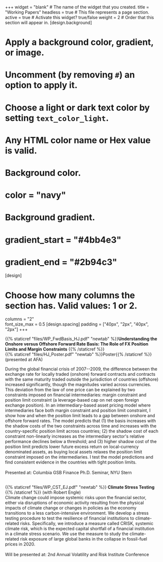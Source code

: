 +++
widget = "blank"  # The name of the widget that you created.
title = "Working Papers"
headless = true  # This file represents a page section.
active = true  # Activate this widget? true/false
weight = 2  # Order that this section will appear in.
[design.background]
  # Apply a background color, gradient, or image.
  #   Uncomment (by removing `#`) an option to apply it.
  #   Choose a light or dark text color by setting `text_color_light`.
  #   Any HTML color name or Hex value is valid.

  # Background color.
  # color = "navy"
  
  # Background gradient.
  # gradient_start = "#4bb4e3"
  # gradient_end = "#2b94c3"
[design]
  # Choose how many columns the section has. Valid values: 1 or 2.
  columns = "2"  
  font_size_max = 0.5
[design.spacing]
  padding = ["40px", "2px", "40px", "2px"]
+++

{{% staticref "files/WP_FwdBasis_HJ.pdf" "newtab" %}}**Understanding the Onshore versus Offshore Forward Rate Basis: The Role of FX Position Limits and Margin Constraints** {{% /staticref %}}  
{{% staticref "files/HJ_Poster.pdf" "newtab" %}}Poster{{% /staticref %}} (presented at AFA)  

During the global financial crisis of 2007--2009, the difference between the exchange rate for locally traded (onshore) forward contracts and contracts with the same maturity traded outside the jurisdiction of countries (offshore) increased significantly, though the magnitudes varied across currencies. This deviation from the law of one price can be explained by two constraints imposed on financial intermediaries: margin constraint and position limit constraint (a leverage-based cap on net open foreign exchange position). In an intermediary-based asset pricing model where intermediaries face both margin constraint and position limit constraint, I show how and when the position limit leads to a gap between onshore and offshore forward rates. The model predicts that (1) the basis increases with the shadow costs of the two constraints across time and increases with the country-specific position limit across countries;  (2) the shadow cost of each constraint non-linearly increases as the intermediary sector's relative performance declines below a threshold; and (3) higher shadow cost of the position limit predicts lower future excess return on local-currency denominated assets, as buying local assets relaxes the position limit constraint imposed on the intermediaries. I test the model predictions and find consistent evidence in the countries with tight position limits.    
<br/> 
Presented at: Columbia GSB Finance Ph.D. Seminar, NYU Stern
<br/><br/> 

{{% staticref "files/WP_CST_EJ.pdf" "newtab" %}} **Climate Stress Testing** {{% /staticref %}} (with Robert Engle)    
Climate change could impose systemic risks upon the financial sector, either via disruptions of economic activity resulting from the physical impacts of climate change or changes in policies as the economy transitions to a less carbon-intensive environment. We develop a stress testing procedure to test the resilience of financial institutions to climate-related risks. Specifically, we introduce a measure called CRISK, systemic climate risk, which is the expected capital shortfall of a financial institution in a climate stress scenario. We use the measure to study the climate-related risk exposure of large global banks in the collapse in fossil-fuel prices in 2020.
<br/>  
Will be presented at: 2nd Annual Volatility and Risk Institute Conference
<br/><br/>
